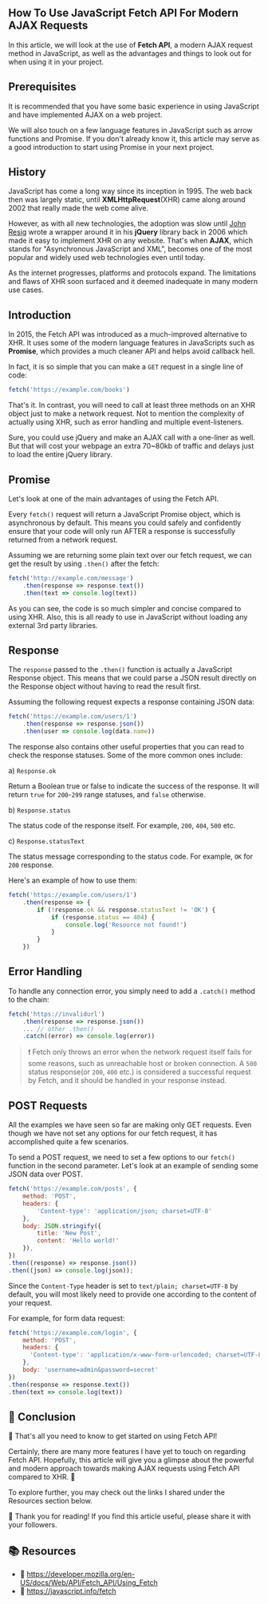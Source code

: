 ## How To Use JavaScript Fetch API For Modern AJAX Requests

In this article, we will look at the use of **Fetch API**, a modern AJAX request method in JavaScript, as well as the advantages and things to look out for when using it in your project.

## Prerequisites

It is recommended that you have some basic experience in using JavaScript and have implemented AJAX on a web project.

We will also touch on a few language features in JavaScript such as arrow functions and Promise. If you don't already know it, this article may serve as a good introduction to start using Promise in your next project.

## History

JavaScript has come a long way since its inception in 1995. The web back then was largely static, until **XMLHttpRequest**(XHR) came along around 2002 that really made the web come alive.

However, as with all new technologies, the adoption was slow until  [John Resig](https://twitter.com/jeresig)  wrote a wrapper around it in his **jQuery** library back in 2006 which made it easy to implement XHR on any website. That's when **AJAX**, which stands for "Asynchronous JavaScript and XML", becomes one of the most popular and widely used web technologies even until today.

As the internet progresses, platforms and protocols expand. The limitations and flaws of XHR soon surfaced and it deemed inadequate in many modern use cases.

## Introduction

In 2015, the Fetch API was introduced as a much-improved alternative to XHR. It uses some of the modern language features in JavaScripts such as **Promise**, which provides a much cleaner API and helps avoid callback hell.

In fact, it is so simple that you can make a `GET` request in a single line of code:

```javascript
fetch('https://example.com/books')
```

That's it. In contrast, you will need to call at least three methods on an XHR object just to make a network request. Not to mention the complexity of actually using XHR, such as error handling and multiple event-listeners.

Sure, you could use jQuery and make an AJAX call with a one-liner as well. But that will cost your webpage an extra 70~80kb of traffic and delays just to load the entire jQuery library.

## Promise

Let's look at one of the main advantages of using the Fetch API.

Every `fetch()` request will return a JavaScript Promise object, which is asynchronous by default. This means you could safely and confidently ensure that your code will only run AFTER a response is successfully returned from a network request.

Assuming we are returning some plain text over our fetch request, we can get the result by using `.then()` after the fetch:

```javascript
fetch('http://example.com/message')
    .then(response => response.text())
    .then(text => console.log(text))
```

As you can see, the code is so much simpler and concise compared to using XHR. Also, this is all ready to use in JavaScript without loading any external 3rd party libraries.

## Response

The `response` passed to the `.then()` function is actually a JavaScript Response object. This means that we could parse a JSON result directly on the Response object without having to read the result first.

Assuming the following request expects a response containing JSON data:

```javascript
fetch('https://example.com/users/1')
    .then(response => response.json())
    .then(user => console.log(data.name))
```

The response also contains other useful properties that you can read to check the response statuses. Some of the more common ones include:

a) `Response.ok`

Return a Boolean true or false to indicate the success of the response. It will return `true` for `200`-`299` range statuses, and `false` otherwise.

b) `Response.status`

The status code of the response itself. For example, `200`, `404`, `500` etc.

c) `Response.statusText`

The status message corresponding to the status code. For example, `OK` for `200` response.

Here's an example of how to use them:

```javascript
fetch('https://example.com/users/1')
    .then(response => {
        if (!response.ok && response.statusText != 'OK') {
            if (response.status == 404) {
                console.log('Resource not found!')
            }
        }
    })
```
## Error Handling

To handle any connection error, you simply need to add a `.catch()` method to the chain:

```javascript
fetch('https://invalidurl')
    .then(response => response.json())
    ... // other .then()
    .catch((error) => console.log(error))
```

>❗️ Fetch only throws an error when the network request itself fails for some reasons, such as unreachable host or broken connection. A `500` status response(or `200`, `400` etc.) is considered a successful request by Fetch, and it should be handled in your response instead.

## POST Requests

All the examples we have seen so far are making only GET requests. Even though we have not set any options for our fetch request, it has accomplished quite a few scenarios.

To send a POST request, we need to set a few options to our `fetch()` function in the second parameter. Let's look at an example of sending some JSON data over POST.

```javascript
fetch('https://example.com/posts', {
    method: 'POST',
    headers: {
        'Content-type': 'application/json; charset=UTF-8'
    },
    body: JSON.stringify({
        title: 'New Post',
        content: 'Hello world!'
    }),
})
.then((response) => response.json())
.then((json) => console.log(json));
```

Since the `Content-Type` header is set to `text/plain; charset=UTF-8` by default, you will most likely need to provide one according to the content of your request.

For example, for form data request:

```javascript
fetch('https://example.com/login', {
    method: 'POST',
    headers: {
      'Content-type': 'application/x-www-form-urlencoded; charset=UTF-8'
    },
    body: 'username=admin&password=secret'
})
.then(response => response.text())
.then(text => console.log(text))
```

## 🏁 Conclusion

🎉 That's all you need to know to get started on using Fetch API!

Certainly, there are many more features I have yet to touch on regarding Fetch API. Hopefully, this article will give you a glimpse about the powerful and modern approach towards making AJAX requests using Fetch API compared to XHR. 🚀

To explore further, you may check out the links I shared under the Resources section below.

🙏 Thank you for reading! If you find this article useful, please share it with your followers.

## 📚 Resources

- 🔗 https://developer.mozilla.org/en-US/docs/Web/API/Fetch_API/Using_Fetch
- 🔗 https://javascript.info/fetch
